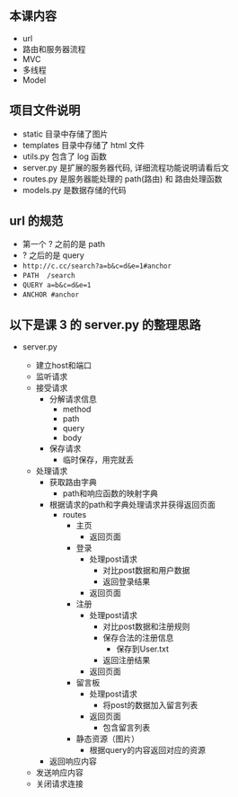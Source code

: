 本课内容
--------

- url 
- 路由和服务器流程
- MVC
- 多线程
- Model


项目文件说明
------------

- static 目录中存储了图片
- templates 目录中存储了 html 文件
- utils.py 包含了 log 函数
- server.py 是扩展的服务器代码, 详细流程功能说明请看后文
- routes.py 是服务器能处理的 path(路由) 和 路由处理函数
- models.py 是数据存储的代码


url 的规范
----------

- 第一个 ? 之前的是 path
- ? 之后的是 query
- `http://c.cc/search?a=b&c=d&e=1#anchor`
- `PATH  /search`
- `QUERY a=b&c=d&e=1` 
- `ANCHOR #anchor`



以下是课 3 的 server.py 的整理思路
----------------------------------

- server.py
    - 建立host和端口
    - 监听请求
    - 接受请求
        - 分解请求信息
            - method
            - path
            - query
            - body
        - 保存请求
            - 临时保存，用完就丢
    - 处理请求
        - 获取路由字典
            - path和响应函数的映射字典
        - 根据请求的path和字典处理请求并获得返回页面
            - routes
                - 主页
                    - 返回页面
                - 登录
                    - 处理post请求
                        - 对比post数据和用户数据
                        - 返回登录结果
                    - 返回页面
                - 注册
                    - 处理post请求
                        - 对比post数据和注册规则
                        - 保存合法的注册信息
                            - 保存到User.txt
                        - 返回注册结果
                    - 返回页面
                - 留言板
                    - 处理post请求
                        - 将post的数据加入留言列表
                    - 返回页面
                        - 包含留言列表
                - 静态资源（图片）
                    - 根据query的内容返回对应的资源
        - 返回响应内容
    - 发送响应内容
    - 关闭请求连接


    ​

    ​

    ​

    ​

    ​

    ​

    ​

    ​

    ​

    ​

    ​

    ​

    ​

    ​
